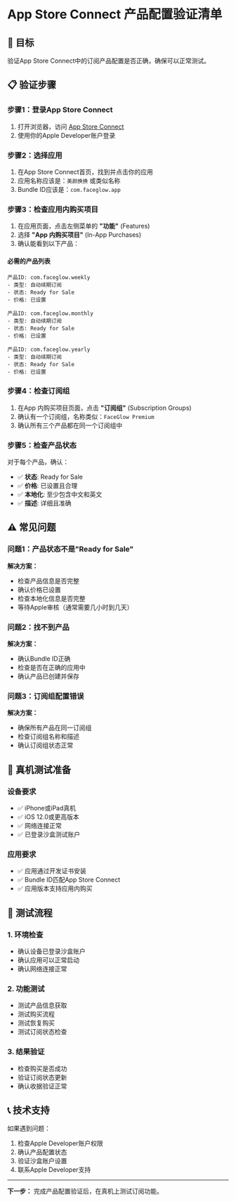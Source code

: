 # App Store Connect 产品配置验证清单

## 🎯 目标
验证App Store Connect中的订阅产品配置是否正确，确保可以正常测试。

## 📋 验证步骤

### 步骤1：登录App Store Connect
1. 打开浏览器，访问 [App Store Connect](https://appstoreconnect.apple.com)
2. 使用你的Apple Developer账户登录

### 步骤2：选择应用
1. 在App Store Connect首页，找到并点击你的应用
2. 应用名称应该是：`美颜换换` 或类似名称
3. Bundle ID应该是：`com.faceglow.app`

### 步骤3：检查应用内购买项目
1. 在应用页面，点击左侧菜单的 **"功能"** (Features)
2. 选择 **"App 内购买项目"** (In-App Purchases)
3. 确认能看到以下产品：

#### 必需的产品列表
```
产品ID: com.faceglow.weekly
- 类型: 自动续期订阅
- 状态: Ready for Sale
- 价格: 已设置

产品ID: com.faceglow.monthly  
- 类型: 自动续期订阅
- 状态: Ready for Sale
- 价格: 已设置

产品ID: com.faceglow.yearly
- 类型: 自动续期订阅
- 状态: Ready for Sale
- 价格: 已设置
```

### 步骤4：检查订阅组
1. 在App 内购买项目页面，点击 **"订阅组"** (Subscription Groups)
2. 确认有一个订阅组，名称类似：`FaceGlow Premium`
3. 确认所有三个产品都在同一个订阅组中

### 步骤5：检查产品状态
对于每个产品，确认：
- ✅ **状态**: Ready for Sale
- ✅ **价格**: 已设置且合理
- ✅ **本地化**: 至少包含中文和英文
- ✅ **描述**: 详细且准确

## ⚠️ 常见问题

### 问题1：产品状态不是"Ready for Sale"
**解决方案：**
- 检查产品信息是否完整
- 确认价格已设置
- 检查本地化信息是否完整
- 等待Apple审核（通常需要几小时到几天）

### 问题2：找不到产品
**解决方案：**
- 确认Bundle ID正确
- 检查是否在正确的应用中
- 确认产品已创建并保存

### 问题3：订阅组配置错误
**解决方案：**
- 确保所有产品在同一订阅组
- 检查订阅组名称和描述
- 确认订阅组状态正常

## 📱 真机测试准备

### 设备要求
- ✅ iPhone或iPad真机
- ✅ iOS 12.0或更高版本
- ✅ 网络连接正常
- ✅ 已登录沙盒测试账户

### 应用要求
- ✅ 应用通过开发证书安装
- ✅ Bundle ID匹配App Store Connect
- ✅ 应用版本支持应用内购买

## 🧪 测试流程

### 1. 环境检查
- 确认设备已登录沙盒账户
- 确认应用可以正常启动
- 确认网络连接正常

### 2. 功能测试
- 测试产品信息获取
- 测试购买流程
- 测试恢复购买
- 测试订阅状态检查

### 3. 结果验证
- 检查购买是否成功
- 验证订阅状态更新
- 确认收据验证正常

## 📞 技术支持

如果遇到问题：
1. 检查Apple Developer账户权限
2. 确认产品配置状态
3. 验证沙盒账户设置
4. 联系Apple Developer支持

---

**下一步：** 完成产品配置验证后，在真机上测试订阅功能。
